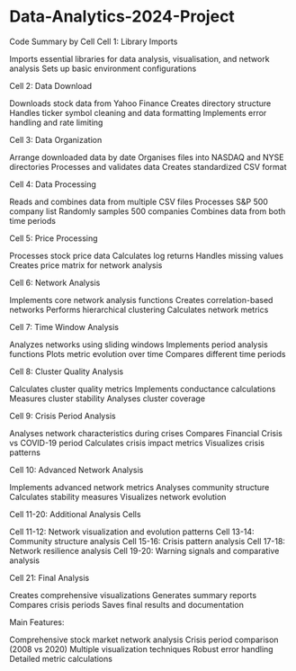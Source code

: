# Data-Analytics-2024-Project

Code Summary by Cell
Cell 1: Library Imports

Imports essential libraries for data analysis, visualisation, and network analysis
Sets up basic environment configurations

Cell 2: Data Download

Downloads stock data from Yahoo Finance
Creates directory structure
Handles ticker symbol cleaning and data formatting
Implements error handling and rate limiting

Cell 3: Data Organization

Arrange downloaded data by date
Organises files into NASDAQ and NYSE directories
Processes and validates data
Creates standardized CSV format

Cell 4: Data Processing

Reads and combines data from multiple CSV files
Processes S&P 500 company list
Randomly samples 500 companies
Combines data from both time periods

Cell 5: Price Processing

Processes stock price data
Calculates log returns
Handles missing values
Creates price matrix for network analysis

Cell 6: Network Analysis

Implements core network analysis functions
Creates correlation-based networks
Performs hierarchical clustering
Calculates network metrics

Cell 7: Time Window Analysis

Analyzes networks using sliding windows
Implements period analysis functions
Plots metric evolution over time
Compares different time periods

Cell 8: Cluster Quality Analysis

Calculates cluster quality metrics
Implements conductance calculations
Measures cluster stability
Analyses cluster coverage

Cell 9: Crisis Period Analysis

Analyses network characteristics during crises
Compares Financial Crisis vs COVID-19 period
Calculates crisis impact metrics
Visualizes crisis patterns

Cell 10: Advanced Network Analysis

Implements advanced network metrics
Analyses community structure
Calculates stability measures
Visualizes network evolution

Cell 11-20: Additional Analysis Cells

Cell 11-12: Network visualization and evolution patterns
Cell 13-14: Community structure analysis
Cell 15-16: Crisis pattern analysis
Cell 17-18: Network resilience analysis
Cell 19-20: Warning signals and comparative analysis

Cell 21: Final Analysis

Creates comprehensive visualizations
Generates summary reports
Compares crisis periods
Saves final results and documentation

Main Features:

Comprehensive stock market network analysis
Crisis period comparison (2008 vs 2020)
Multiple visualization techniques
Robust error handling
Detailed metric calculations
